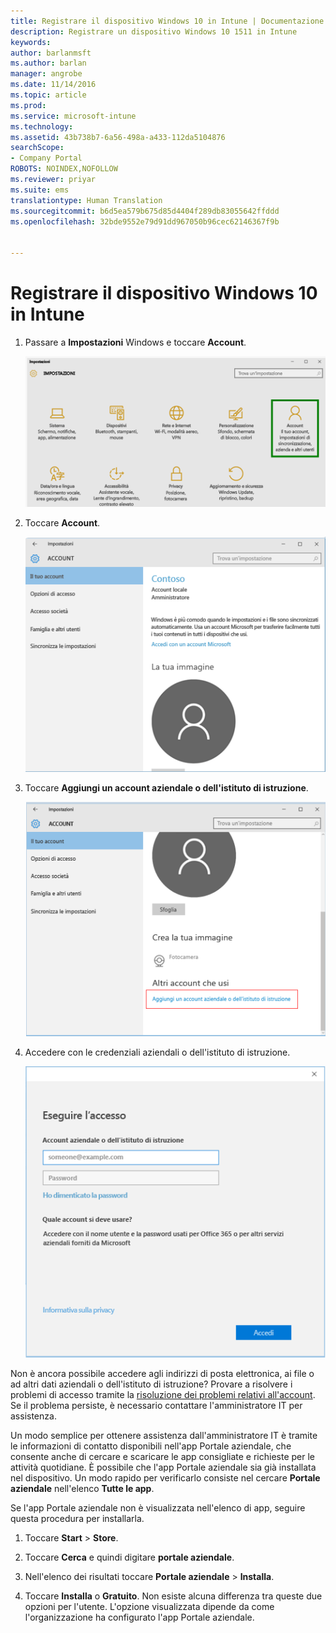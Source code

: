 ```yaml
---
title: Registrare il dispositivo Windows 10 in Intune | Documentazione Microsoft
description: Registrare un dispositivo Windows 10 1511 in Intune
keywords: 
author: barlanmsft
ms.author: barlan
manager: angrobe
ms.date: 11/14/2016
ms.topic: article
ms.prod: 
ms.service: microsoft-intune
ms.technology: 
ms.assetid: 43b738b7-6a56-498a-a433-112da5104876
searchScope:
- Company Portal
ROBOTS: NOINDEX,NOFOLLOW
ms.reviewer: priyar
ms.suite: ems
translationtype: Human Translation
ms.sourcegitcommit: b6d5ea579b675d85d4404f289db83055642ffddd
ms.openlocfilehash: 32bde9552e79d91dd967050b96cec62146367f9b


---
```


# <a name="enroll-your-windows-10-device-in-intune"></a>Registrare il dispositivo Windows 10 in Intune

1.  Passare a **Impostazioni** Windows e toccare **Account**.

    ![Passaggio a Impostazioni e Account](./media/W10-enroll-1-settings-accounts.png)

2.  Toccare **Account**.

    ![Selezione dell'account personale](./media/W10-enroll-2-accounts-your-account.png)

3.  Toccare **Aggiungi un account aziendale o dell'istituto di istruzione**.

    ![Selezione di Aggiungi un account aziendale o dell'istituto di istruzione](./media/w10-enroll-3-add-work-school-acct.png)

4.  Accedere con le credenziali aziendali o dell'istituto di istruzione.

    ![sign-in](./media/W10-enroll-4-sign-in.png)

Non è ancora possibile accedere agli indirizzi di posta elettronica, ai file o ad altri dati aziendali o dell'istituto di istruzione? Provare a risolvere i problemi di accesso tramite la [risoluzione dei problemi relativi all'account](troubleshoot-your-windows-10-device-windows.md#troubleshooting-steps-to-follow-if-you-see-your-account). Se il problema persiste, è necessario contattare l'amministratore IT per assistenza.

Un modo semplice per ottenere assistenza dall'amministratore IT è tramite le informazioni di contatto disponibili nell'app Portale aziendale, che consente anche di cercare e scaricare le app consigliate e richieste per le attività quotidiane. È possibile che l'app Portale aziendale sia già installata nel dispositivo. Un modo rapido per verificarlo consiste nel cercare __Portale aziendale__ nell'elenco __Tutte le app__.

Se l'app Portale aziendale non è visualizzata nell'elenco di app, seguire questa procedura per installarla.

1.  Toccare **Start** &gt; **Store**.

2.  Toccare **Cerca** e quindi digitare **portale aziendale**.

3.  Nell'elenco dei risultati toccare **Portale aziendale** &gt; **Installa**.

4.  Toccare **Installa** o **Gratuito**. Non esiste alcuna differenza tra queste due opzioni per l'utente. L'opzione visualizzata dipende da come l'organizzazione ha configurato l'app Portale aziendale.



<!--HONumber=Dec16_HO2-->


